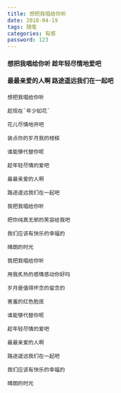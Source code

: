 ```yaml
---
title: 想把我唱给你听
date: 2018-04-19
tags: 随笔
categories: 有感
password: 123
---
```

#### 想把我唱给你听 趁年轻尽情地爱吧
#### 最最亲爱的人啊 路途遥远我们在一起吧  

```
想把我唱给你听

趁现在`年少如花`

花儿尽情地开吧

装点你的岁月我的枝桠

谁能够代替你呢

趁年轻尽情的爱吧

最最亲爱的人啊

路途遥远我们在一起吧

我把我唱给你听

把你纯真无邪的笑容给我吧

我们应该有快乐的幸福的

晴朗的时光

我把我唱给你听

用我炙热的感情感动你好吗

岁月是值得怀念的留念的

害羞的红色脸庞

谁能够代替你呢

趁年轻尽情的爱吧

最最亲爱的人啊

路途遥远我们在一起吧

我们应该有快乐的幸福的

晴朗的时光

```


